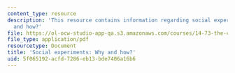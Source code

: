 ```yaml
---
content_type: resource
description: 'This resource contains information regarding social experiments: why
  and how?'
file: https://ol-ocw-studio-app-qa.s3.amazonaws.com/courses/14-73-the-challenge-of-world-poverty-spring-2011/5f065192acfd7286eb13bde7406a16b6_MIT14_73S11_Lec3_slides.pdf
file_type: application/pdf
resourcetype: Document
title: 'Social experiments: Why and how?'
uid: 5f065192-acfd-7286-eb13-bde7406a16b6
---
```

